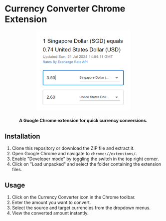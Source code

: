 # Currency Converter Chrome Extension

<p align="center">
    <img src="somepic.png" width="300" align alt="Currency Converter Logo">
    <h4 align="center">A Google Chrome extension for quick currency conversions.</h4>
</p>

## Installation

1. Clone this repository or download the ZIP file and extract it.
2. Open Google Chrome and navigate to `chrome://extensions/`.
3. Enable "Developer mode" by toggling the switch in the top right corner.
4. Click on "Load unpacked" and select the folder containing the extension files.

## Usage

1. Click on the Currency Converter icon in the Chrome toolbar.
2. Enter the amount you want to convert.
3. Select the source and target currencies from the dropdown menus.
4. View the converted amount instantly.